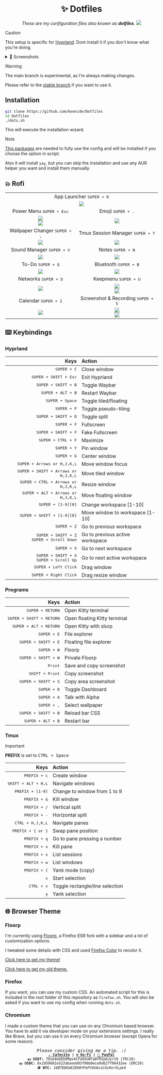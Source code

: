 <h1 align="center">✨ Dotfiles</h1>

<p align="center">
    <i>These are my configuration files also known as <b>dotfiles</b>.</i>
    <img src="screenshots/cover.png">
</p>

> [!CAUTION]
> This setup is specific for [Hyprland](https://github.com/hyprwm/Hyprland). Dont install it if you don't know what you're doing.

<details>
<summary>📸 Screenshots</summary>
    <img src="screenshots/0.png">
    <img src="screenshots/1.png">
    <img src="screenshots/2.png">
</details>

> [!WARNING]
> The main branch is experimental, as I'm always making changes.
>
> Please refer to the [stable branch](https://github.com/Axenide/Dotfiles/tree/stable) if you want to use it.

## Installation
```bash
git clone https://github.com/Axenide/Dotfiles
cd Dotfiles
./dots.sh
```
This will execute the installation wizard.

> [!NOTE]
> [This packages](https://github.com/Axenide/Dotfiles/blob/main/pacman/packages.txt) are needed to fully use the config and will be installed if you choose the option in script:

Also it will install `yay`, but you can skip the installation and use any AUR helper you want and install them manually. 

## 💥 Rofi

<b>
<table>
    <tr>
        <td colspan="2" align="center" valign="middle">
            App Launcher <kbd>SUPER + R</kbd>
        </td>
    </tr>
    <tr>
        <td colspan="2" align="center" valign="middle">
            <img src="screenshots/rofi/launcher.png">
        </td>
    </tr>
    <tr>
    <td align="center" valign="middle">
        Power Menu <kbd>SUPER + Esc</kbd>
    </td>
    <td align="center" valign="middle">
        Emoji <kbd>SUPER + .</kbd>
    </td>
    </tr>
    <tr>
    <td align="center" valign="middle">
        <img src="screenshots/rofi/powermenu.png"><br>
        <img src="screenshots/rofi/confirm.png">
    </td>
    <td align="center" valign="middle">
        <img src="screenshots/rofi/emoji.png">
    </td>
    </tr>
    <tr>
    <td align="center" valign="middle">
        Wallpaper Changer <kbd>SUPER + ,</kbd>
    </td>
    <td align="center" valign="middle">
        Tmux Session Manager <kbd>SUPER + T</kbd>
    </td>
    </tr>
    <tr>
    <td align="center" valign="middle">
        <img src="screenshots/rofi/wallpaper.png">
    </td>
    <td align="center" valign="middle">
        <img src="screenshots/rofi/tmux.png">
    </td>
    </tr>
    <tr>
    <td align="center" valign="middle">
        Sound Manager <kbd>SUPER + V</kbd>
    </td>
    <td align="center" valign="middle">
        Notes <kbd>SUPER + N</kbd>
    </td>
    </tr>
    <tr>
    <td align="center" valign="middle">
        <img src="screenshots/rofi/sound.png">
    </td>
    <td align="center" valign="middle">
        <img src="screenshots/rofi/notes.png">
    </td>
    </tr>
    <tr>
    <td align="center" valign="middle">
        To-Do <kbd>SUPER + Q</kbd>
    </td>
    <td align="center" valign="middle">
        Bluetooth <kbd>SUPER + B</kbd>
    </td>
    </tr>
    <tr>
    <td align="center" valign="middle">
        <img src="screenshots/rofi/todo.png">
    </td>
    <td align="center" valign="middle">
        <img src="screenshots/rofi/bluetooth.png">
    </td>
    </tr>
    <tr>
    <td align="center" valign="middle">
        Networks <kbd>SUPER + D</kbd>
    </td>
    <td align="center" valign="middle">
        Keepmenu <kbd>SUPER + U</kbd>
    </td>
    </tr>
    <tr>
    <td align="center" valign="middle">
        <img src="screenshots/rofi/networks.png">
    </td>
    <td align="center" valign="middle">
        <img src="screenshots/rofi/pass.png"><br>
        <img src="screenshots/rofi/keepmenu.png">
    </td>
    </tr>
    <tr>
    <td align="center" valign="middle">
        Calendar <kbd>SUPER + I</kbd>
    </td>
    <td align="center" valign="middle">
        Screenshot & Recording <kbd>SUPER + S</kbd>
    </td>
    </tr>
    <tr>
    <td align="center" valign="middle">
        <img src="screenshots/rofi/calendar.png">
    </td>
    <td align="center" valign="middle">
        <img src="screenshots/rofi/screenshot.png"><br>
        <img src="screenshots/rofi/recording.png">
    </td>
    </tr>
</table>
</b>

## ⌨️ Keybindings

### Hyprland

| Keys                                         | Action                          |
|---------------------------------------------:|:--------------------------------|
| <kbd>SUPER + C</kbd>                                  | Close window                    |
| <kbd>SUPER + SHIFT + Esc</kbd>                     | Exit Hyprland                   |
| <kbd>SUPER + SHIFT + B</kbd>                                  | Toggle Waybar                     |
| <kbd>SUPER + ALT + B</kbd>                            | Restart Waybar                  |
| <kbd>SUPER + Space</kbd>                              | Toggle tiled/floating           |
| <kbd>SUPER + P</kbd>                                  | Toggle pseudo-tiling            |
| <kbd>SUPER + SHIFT + D</kbd>                                  | Toggle split                    |
| <kbd>SUPER + F</kbd>                                  | Fullscreen                      |
| <kbd>SUPER + SHIFT + F</kbd>                          | Fake Fullscreen                 |
| <kbd>SUPER + CTRL + F</kbd>                            | Maximize                        |
| <kbd>SUPER + Y</kbd>                                  | Pin window                      |
| <kbd>SUPER + G</kbd>                                  | Center window                   |
| <kbd>SUPER + Arrows or H,J,K,L</kbd>                  | Move window focus               |
| <kbd>SUPER + SHIFT + Arrows or H,J,K,L</kbd>          | Move tiled window               |
| <kbd>SUPER + CTRL + Arrows or H,J,K,L</kbd>        | Resize window                   |
| <kbd>SUPER + ALT + Arrows or H,J,K,L</kbd>            | Move floating window            |
| <kbd>SUPER + [1-9][0]</kbd>                           | Change workspace [1-10]         |
| <kbd>SUPER + SHIFT + [1-9][0]</kbd>                   | Move window to workspace [1-10] |
| <kbd>SUPER + Z</kbd>                                  | Go to previous workspace        |
| <kbd>SUPER + SHIFT + Z</kbd><br><kbd>SUPER + Scroll Down</kbd> | Go to previous active workspace |
| <kbd>SUPER + X</kbd>                                  | Go to next workspace            |
| <kbd>SUPER + SHIFT + X</kbd><br><kbd>SUPER + Scroll Up</kbd>   | Go to next active workspace     |
| <kbd>SUPER + Left Click</kbd>                         | Drag window                     |
| <kbd>SUPER + Right Click</kbd>                        | Drag resize window              |

### Programs

| Keys                                         | Action                          |
|---------------------------------------------:|:--------------------------------|
| <kbd>SUPER + RETURN</kbd>                             | Open Kitty terminal             |
| <kbd>SUPER + SHIFT + RETURN</kbd>                     | Open floating Kitty terminal    |
| <kbd>SUPER + ALT + RETURN</kbd>                       | Open Kitty with slurp           |
| <kbd>SUPER + E</kbd>                                  | File explorer                   |
| <kbd>SUPER + SHIFT + E</kbd>                          | Floating file explorer          |
| <kbd>SUPER + W</kbd>                                  | Floorp                          |
| <kbd>SUPER + SHIFT + W</kbd>                          | Private Floorp                  |
| <kbd>Print</kbd>                                      | Save and copy screenshot        |
| <kbd>SHIFT + Print</kbd>                              | Copy screenshot                 |
| <kbd>SUPER + SHIFT + S</kbd>                          | Copy area screenshot            |
| <kbd>SUPER + D</kbd>                                  | Toggle Dashboard                    |
| <kbd>SUPER + A</kbd>                                  | Talk with Alpha              |
| <kbd>SUPER + ,</kbd>                                  | Select wallpaper              |
| <kbd>SUPER + SHIFT + B</kbd>                          | Reload bar CSS              |
| <kbd>SUPER + ALT + B</kbd>                            | Restart bar              |

### Tmux

> [!IMPORTANT]
> **PREFIX** is set to <kbd>CTRL + Space</kbd>

| Keys                | Action                          |
|--------------------:|:--------------------------------|
| <kbd>PREFIX + c</kbd>        | Create window                   |
| <kbd>SHIFT + ALT + H,L</kbd> | Navigate windows                |
| <kbd>PREFIX + [1-9]</kbd>    | Change to window from 1 to 9    |
| <kbd>PREFIX + &</kbd>        | Kill window                     |
| <kbd>PREFIX + /</kbd>        | Vertical split                  |
| <kbd>PREFIX + -</kbd>        | Horizontal split                |
| <kbd>CTRL + H,J,K,L</kbd>    | Navigate panes                  |
| <kbd>PREFIX + { or }</kbd>   | Swap pane position              |
| <kbd>PREFIX + q</kbd>        | Go to pane pressing a number    |
| <kbd>PREFIX + x</kbd>        | Kill pane                       |
| <kbd>PREFIX + s</kbd>        | List sessions                   |
| <kbd>PREFIX + w</kbd>        | List windows                    |
| <kbd>PREFIX + [</kbd>        | Yank mode (copy)                |
| <kbd>v</kbd>                 | Start selection                 |
| <kbd>CTRL + v</kbd>          | Toggle rectangle/line selection |
| <kbd>y</kbd>                 | Yank selection                  |

## 🌐 Browser Theme
### Floorp
I'm currently using [Floorp](https://github.com/Floorp-Projects/Floorp/), a Firefox ESR fork with a sidebar and a lot of customization options.

I tweaked some details with CSS and used [Firefox Color](https://addons.mozilla.org/es/firefox/addon/firefox-color/) to recolor it.

[Click here to get my theme!](https://color.firefox.com/?theme=XQAAAAKaAQAAAAAAAABBqYhm849SCia73laEGccwS-xMDPrv2Sw6Caq-qy5QgqeHG4K15QdLe1d6ZIlHA10-N450w14D6IXiJ8jwxFnYgkTc5bQFJCcRJjxSJrrqwb4Ke6nom7Qp6PaY-vK91ZC9fT0q9M99RrfDxbPpZEc30aNhDkNnZDuGmcFmEdN8kHLsEMrbsQ6bdGyc2by7K98QyLafh0tsoozyCmNmlCq1VFiDtyIUgTB_mNyH9p3o7VpKPopZ6wq0ADkXbzCaPrGSvjlgXbCBzTHkme-F7NwSWrTl5v__yadfAA)

[Click here to get my old theme.](https://color.firefox.com/?theme=XQAAAAKcAQAAAAAAAABBqYhm849SCia73laEGccwS-xMDPrv2Sw6Caq-qy5QgqeHG4K15QdnKP13g2bqt8iOj4e4VN6fpUJ5Y-FzVYxdRh4Jahskc87JAlD7QBtVsQPah1lEVOrnQjk3fT6hspa42dQuogENOnAprj5_ike7fU8X50TCyvscVMl171BNW9KlAwx9YXTNFIe88acOqVJdFP3RkU0w-83gHO2TCPgp6u3Rj6XNlZo5kGZp5XVxUhBxMUeEyKqrvWVVCE6HxKDOaQmyU6HCP6gxuQcEMxGY0p-irKqZzYgd_-6pswA)

### Firefox
If you want, you can use my custom CSS. An automated script for this is included in the root folder of this repository as `firefox.sh`. You will also be asked if you want to use my config when running `dots.sh`.

### Chromium
I made a custom theme that you can use on any Chromium based browser. You have to add it via developer mode on your extensions settings. I really like Brave, but you can use it on every Chromium browser (except Opera for some reason).

<p align="center">
<samp>
  <i>Please consider giving me a tip. :)</i>
  <br>
  <sup>
    <b>
    <a href="https://cafecito.app/axenide">☕ Cafecito</a> |
    <a href="https://ko-fi.com/axenide">❤️ Ko-Fi</a> |
    <a href="https://paypal.me/Axenide">💸 PayPal</a>
    </b>
    <br>
    <b>💵 USDT:</b> <i>TDub4eGEbXMqv4CFo65oNTaBYMJpbJyrtQ</i> (TRC20)
    <br>
    <b>💶 USDC:</b> <i>0x1959681e522dbaedd93f90b0ece0d627f96432ee</i> (ERC20)
    <br>
    <b>🪙 BTC:</b> <i>16BTDDEmE2D98YPePt6VAvsC4s9xrVLpk4</i>
  </sup>
</samp>
</p>
